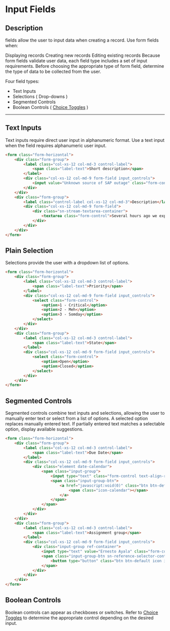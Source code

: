 # Input Fields

## Description

fields allow the user to input data when creating a record. Use form fields when:

Displaying records
Creating new records
Editing existing records
Because form fields validate user data, each field type includes a set of input requirements.
Before choosing the appropriate type of form field, determine the type of data to be collected from the user.

Four field types:

* Text Inputs
* Selections ( Drop-downs )
* Segmented Controls
* Boolean Controls ( [Choice Toggles]() )

---

## Text Inputs
Text inputs require direct user input in alphanumeric format. Use a text input when the field requires alphanumeric user input.
```HTML
<form class="form-horizontal">
	<div class="form-group">
		<label class="col-xs-12 col-md-3 control-label">
			<span class="label-text">Short description</span>
		</label>
		<div class="col-xs-12 col-md-9 form-field input_controls">
			<input value="Unknown source of SAP outage" class="form-control" />
		</div>
	</div>
	<div class="form-group">
		<label class="control-label col-xs-12 col-md-3">Description</label>
		<div class="col-xs-12 col-md-9 form-field">
			<div class="sn-stream-textarea-container">
				<textarea class="form-control">Several hours ago we experienced a flood of incidents related to various SAP applications. It has been determined that there is an outage of unknown origin. We are performing root cause analysis.</textarea>
			</div>
		</div>
	</div>
</form>
```

## Plain Selection
Selections provide the user with a dropdown list of options.

```HTML
<form class="form-horizontal">
	<div class="form-group">
		<label class="col-xs-12 col-md-3 control-label">
			<span class="label-text">Priority</span>
		</label>
		<div class="col-xs-12 col-md-9 form-field input_controls">
			<select class="form-control">
				<option>1 - Critical</option>
				<option>2 - Meh</option>
				<option>3 - Somday</option>
			</select>
		</div>
	</div>
	<div class="form-group">
		<label class="col-xs-12 col-md-3 control-label">
			<span class="label-text">State</span>
		</label>
		<div class="col-xs-12 col-md-9 form-field input_controls">
			<select class="form-control">
				<option>Open</option>
				<option>Closed</option>
			</select>
		</div>
	</div>
</form>
```

## Segmented Controls
Segmented controls combine text inputs and selections, allowing the user to manually enter text or select from a list of options. A selected option replaces manually entered text. If partially entered text matches a selectable option, display available suggestions.

```HTML
<form class="form-horizontal">
	<div class="form-group">
		<label class="col-xs-12 col-md-3 control-label">
			<span class="label-text">Due Date</span>
		</label>
		<div class="col-xs-12 col-md-9 form-field input_controls">
			<div class="element date-calendar">
				<span class="input-group">
					<input type="text" class="form-control text-align-right-ltr element_reference_input" value="2015-08-03 08:24:58">
					<span class="input-group-btn">
						<a href="javascript:void(0)" class="btn btn-default btn-ref">
							<span class="icon-calendar"></span>
						</a>
					</span>
				</span>
			</div>
		</div>
	</div>
	<div class="form-group">
		<label class="col-xs-12 col-md-3 control-label">
			<span class="label-text">Assignment group</span>
		</label>
		<div class="col-xs-12 col-md-9 form-field input_controls">
			<div class="input-group ref-container">
				<input type="text" value="Ernesto Ayala" class="form-control element_reference_input">
				<span class="input-group-btn sn-reference-selector-container input-group-btn">
					<button type="button" class="btn btn-default icon icon-search"></button>
				</span>
			</div>
		</div>
	</div>
</form>
```

## Boolean Controls
Boolean controls can appear as checkboxes or switches. Refer to [Choice Toggles]() to determine the appropriate control depending on the desired input.
